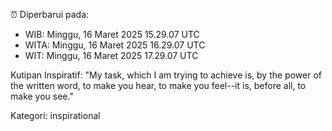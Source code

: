 ⏰ Diperbarui pada:
- WIB: Minggu, 16 Maret 2025 15.29.07 UTC
- WITA: Minggu, 16 Maret 2025 16.29.07 UTC
- WIT: Minggu, 16 Maret 2025 17.29.07 UTC

Kutipan Inspiratif:
"My task, which I am trying to achieve is, by the power of the written word, to make you hear, to make you feel--it is, before all, to make you see."


Kategori: inspirational

